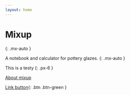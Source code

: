 ```yaml
---
layout: home
---
```

# Mixup
{: .mx-auto }

A notebook and calculator for pottery glazes. 
{: .mx-auto }

This is a testy
{: .px-6 }

[About mixup](about)

[Link button](http://example.com/){: .btn .btn-green }
